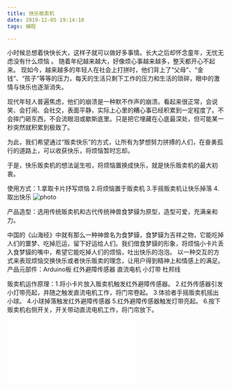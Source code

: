 ```yaml
---
title: 快乐贩卖机
date: 2019-12-05 19:14:18
tags: 编程

---
```

小时候总想着快快长大，这样子就可以做好多事情。长大之后却怀念童年，无忧无虑没有什么烦恼 。
随着年纪越来越大，好像烦心事越来越多，整天都开心不起来。
现如今，越来越多的年轻人在社会上打拼时，他们背上了“父母”、“金钱”、“孩子”等等的压力，每天的生活只剩下工作的压力和生活的琐碎，眼中的激情与快乐也逐渐消失。
<!-- more -->

现代年轻人普遍焦虑，他们的崩溃是一种默不作声的崩溃。看起来很正常，会说笑、会打闹、会社交，表面平静，实际上心里的糟心事已经积累到一定程度了。不会摔门砸东西，不会流眼泪或歇斯底里。只是把它埋藏在心底最深处，但可能某一秒突然就积累到极致了。

为此，我们希望通过“贩卖快乐”的方式，让所有为梦想努力拼搏的人们，在奋勇孤行的道路上，可以收获快乐，将烦恼暂时忘却。

于是，快乐贩卖机的想法诞生啦，将烦恼置换成快乐，就是快乐贩卖机的最大初衷。


使用方式：1.拿取卡片抒写烦恼 2.将烦恼置于贩卖机 3.手摇贩卖机让快乐掉落 4.取出快乐
![photo](https://cdn.jsdelivr.net/gh/garyyy-design/work/微信图片_20191205084958.png)

产品造型：选用传统贩卖机和古代传统神兽食梦貘为原型，造型可爱，充满亲和力。


中国的《山海经》中就有那么一种神兽名为食梦貘，食梦貘为吉祥之物，它能吃掉人们的噩梦、吃掉厄运，留下好运给人们。我们借食梦貘的形象，将烦恼小卡片丢入食梦貘的嘴中，希望它能吃掉人们的烦恼，吐出快乐的泡泡。 以一种交互的方式来表现烦恼交换快乐或者快乐贩卖的理念，让用户得到精神上和情感上的满足。
产品元部件：Arduino板 红外避障传感器 直流电机 小灯带 杜邦线

贩卖机运作原理：1.将小卡片放入贩卖机触发红外避障传感器。 2.红外传感器引发小灯带亮起，并随之触发直流电机工作，将门帘卷起。 3.体验者手摇贩卖机摇出小球。 4.小球掉落触发红外避障传感器 5.红外避障传感器触发灯带亮起。 6.按下贩卖机右侧开关，开关带动直流电机工作，将门帘放下。


<iframe src="//player.bilibili.com/player.html?aid=78096953&bvid=BV1iJ411B7Mm&cid=133620253&page=1" scrolling="no" border="0" frameborder="no" framespacing="0" allowfullscreen="true"> </iframe>

